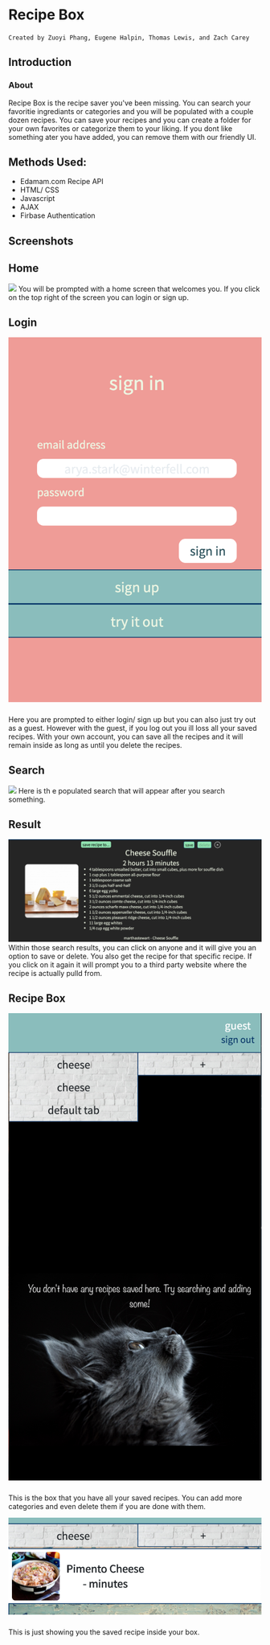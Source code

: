 # Recipe Box

`Created by Zuoyi Phang, Eugene Halpin, Thomas Lewis, and Zach Carey`

## Introduction

### About

Recipe Box is the recipe saver you've been missing. You can search your favoritie ingrediants or categories and you will be populated with a couple dozen recipes. You can save your recipes and you can create a folder for your own favorites or categorize them to your liking. If you dont like something ater you have added, you can remove them with our friendly UI.

## Methods Used:

- Edamam.com Recipe API
- HTML/ CSS
- Javascript
- AJAX
- Firbase Authentication

## Screenshots

## Home

![](assets/images/home.png)
You will be prompted with a home screen that welcomes you. If you click on the top right of the screen you can login or sign up.

## Login

![](assets/images/login.png)

###

Here you are prompted to either login/ sign up but you can also just try out as a guest. However with the guest, if you log out you ill loss all your saved recipes. With your own account, you can save all the recipes and it will remain inside as long as until you delete the recipes.

## Search

![](assets/images/search.png)
Here is th e populated search that will appear after you search something.

## Result

![](assets/images/result.png)
Within those search results, you can click on anyone and it will give you an option to save or delete. You also get the recipe for that specific recipe. If you click on it again it will prompt you to a third party website where the recipe is actually pulld from.

## Recipe Box

![](assets/images/recipe-box.png)

###

This is the box that you have all your saved recipes. You can add more categories and even delete them if you are done with them.

![](assets/images/recipe-box-save.png)

###

This is just showing you the saved recipe inside your box.

